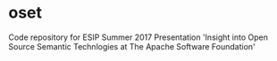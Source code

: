 # oset
Code repository for ESIP Summer 2017 Presentation 'Insight into Open Source Semantic Technlogies at The Apache Software Foundation'
